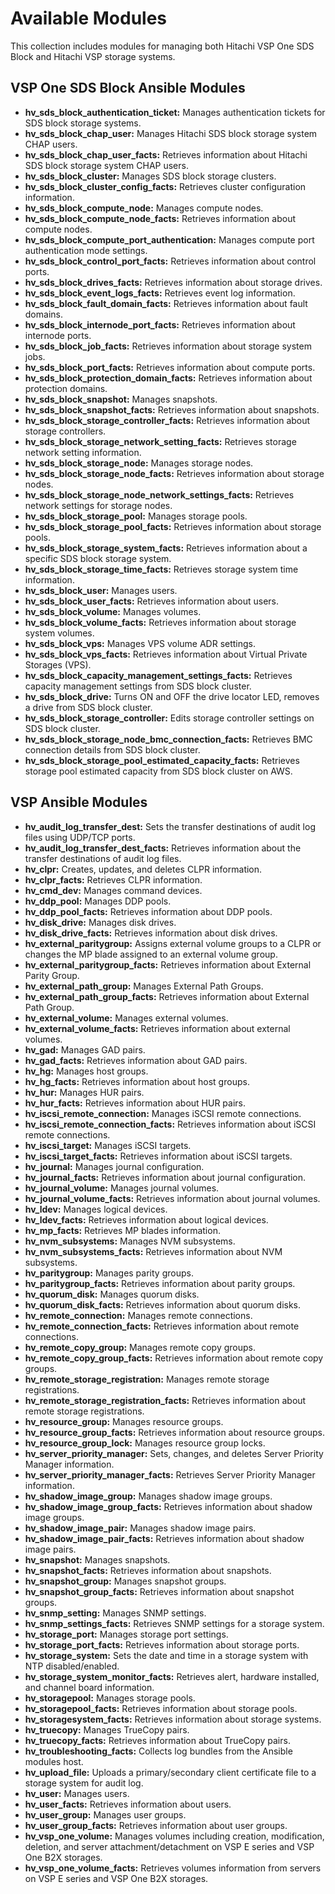 
# Available Modules

This collection includes modules for managing both Hitachi VSP One SDS Block and Hitachi VSP storage systems.

## VSP One SDS Block Ansible Modules

- **hv_sds_block_authentication_ticket:** Manages authentication tickets for SDS block storage systems.
- **hv_sds_block_chap_user:** Manages Hitachi SDS block storage system CHAP users.
- **hv_sds_block_chap_user_facts:** Retrieves information about Hitachi SDS block storage system CHAP users.
- **hv_sds_block_cluster:** Manages SDS block storage clusters.
- **hv_sds_block_cluster_config_facts:** Retrieves cluster configuration information.
- **hv_sds_block_compute_node:** Manages compute nodes.
- **hv_sds_block_compute_node_facts:** Retrieves information about compute nodes.
- **hv_sds_block_compute_port_authentication:** Manages compute port authentication mode settings.
- **hv_sds_block_control_port_facts:** Retrieves information about control ports.
- **hv_sds_block_drives_facts:** Retrieves information about storage drives.
- **hv_sds_block_event_logs_facts:** Retrieves event log information.
- **hv_sds_block_fault_domain_facts:** Retrieves information about fault domains.
- **hv_sds_block_internode_port_facts:** Retrieves information about internode ports.
- **hv_sds_block_job_facts:** Retrieves information about storage system jobs.
- **hv_sds_block_port_facts:** Retrieves information about compute ports.
- **hv_sds_block_protection_domain_facts:** Retrieves information about protection domains.
- **hv_sds_block_snapshot:** Manages snapshots.
- **hv_sds_block_snapshot_facts:** Retrieves information about snapshots.
- **hv_sds_block_storage_controller_facts:** Retrieves information about storage controllers.
- **hv_sds_block_storage_network_setting_facts:** Retrieves storage network setting information.
- **hv_sds_block_storage_node:** Manages storage nodes.
- **hv_sds_block_storage_node_facts:** Retrieves information about storage nodes.
- **hv_sds_block_storage_node_network_settings_facts:** Retrieves network settings for storage nodes.
- **hv_sds_block_storage_pool:** Manages storage pools.
- **hv_sds_block_storage_pool_facts:** Retrieves information about storage pools.
- **hv_sds_block_storage_system_facts:** Retrieves information about a specific SDS block storage system.
- **hv_sds_block_storage_time_facts:** Retrieves storage system time information.
- **hv_sds_block_user:** Manages users.
- **hv_sds_block_user_facts:** Retrieves information about users.
- **hv_sds_block_volume:** Manages volumes.
- **hv_sds_block_volume_facts:** Retrieves information about storage system volumes.
- **hv_sds_block_vps:** Manages VPS volume ADR settings.
- **hv_sds_block_vps_facts:** Retrieves information about Virtual Private Storages (VPS).
- **hv_sds_block_capacity_management_settings_facts:** Retrieves capacity management settings from SDS block cluster.
- **hv_sds_block_drive:** Turns ON and OFF the drive locator LED, removes a drive from SDS block cluster.
- **hv_sds_block_storage_controller:** Edits storage controller settings on SDS block cluster.
- **hv_sds_block_storage_node_bmc_connection_facts:** Retrieves BMC connection details from SDS block cluster.
- **hv_sds_block_storage_pool_estimated_capacity_facts:** Retrieves storage pool estimated capacity from SDS block cluster on AWS.

## VSP Ansible Modules

- **hv_audit_log_transfer_dest:** Sets the transfer destinations of audit log files using UDP/TCP ports.
- **hv_audit_log_transfer_dest_facts:** Retrieves information about the transfer destinations of audit log files.
- **hv_clpr:** Creates, updates, and deletes CLPR information.
- **hv_clpr_facts:** Retrieves CLPR information.
- **hv_cmd_dev:** Manages command devices.
- **hv_ddp_pool:** Manages DDP pools.
- **hv_ddp_pool_facts:** Retrieves information about DDP pools.
- **hv_disk_drive:** Manages disk drives.
- **hv_disk_drive_facts:** Retrieves information about disk drives.
- **hv_external_paritygroup:** Assigns external volume groups to a CLPR or changes the MP blade assigned to an external volume group.
- **hv_external_paritygroup_facts:** Retrieves information about External Parity Group.
- **hv_external_path_group:** Manages External Path Groups.
- **hv_external_path_group_facts:** Retrieves information about External Path Group.
- **hv_external_volume:** Manages external volumes.
- **hv_external_volume_facts:** Retrieves information about external volumes.
- **hv_gad:** Manages GAD pairs.
- **hv_gad_facts:** Retrieves information about GAD pairs.
- **hv_hg:** Manages host groups.
- **hv_hg_facts:** Retrieves information about host groups.
- **hv_hur:** Manages HUR pairs.
- **hv_hur_facts:** Retrieves information about HUR pairs.
- **hv_iscsi_remote_connection:** Manages iSCSI remote connections.
- **hv_iscsi_remote_connection_facts:** Retrieves information about iSCSI remote connections.
- **hv_iscsi_target:** Manages iSCSI targets.
- **hv_iscsi_target_facts:** Retrieves information about iSCSI targets.
- **hv_journal:** Manages journal configuration.
- **hv_journal_facts:** Retrieves information about journal configuration.
- **hv_journal_volume:** Manages journal volumes.
- **hv_journal_volume_facts:** Retrieves information about journal volumes.
- **hv_ldev:** Manages logical devices.
- **hv_ldev_facts:** Retrieves information about logical devices.
- **hv_mp_facts:** Retrieves MP blades information.
- **hv_nvm_subsystems:** Manages NVM subsystems.
- **hv_nvm_subsystems_facts:** Retrieves information about NVM subsystems.
- **hv_paritygroup:** Manages parity groups.
- **hv_paritygroup_facts:** Retrieves information about parity groups.
- **hv_quorum_disk:** Manages quorum disks.
- **hv_quorum_disk_facts:** Retrieves information about quorum disks.
- **hv_remote_connection:** Manages remote connections.
- **hv_remote_connection_facts:** Retrieves information about remote connections.
- **hv_remote_copy_group:** Manages remote copy groups.
- **hv_remote_copy_group_facts:** Retrieves information about remote copy groups.
- **hv_remote_storage_registration:** Manages remote storage registrations.
- **hv_remote_storage_registration_facts:** Retrieves information about remote storage registrations.
- **hv_resource_group:** Manages resource groups.
- **hv_resource_group_facts:** Retrieves information about resource groups.
- **hv_resource_group_lock:** Manages resource group locks.
- **hv_server_priority_manager:** Sets, changes, and deletes Server Priority Manager information.
- **hv_server_priority_manager_facts:** Retrieves Server Priority Manager information.
- **hv_shadow_image_group:** Manages shadow image groups.
- **hv_shadow_image_group_facts:** Retrieves information about shadow image groups.
- **hv_shadow_image_pair:** Manages shadow image pairs.
- **hv_shadow_image_pair_facts:** Retrieves information about shadow image pairs.
- **hv_snapshot:** Manages snapshots.
- **hv_snapshot_facts:** Retrieves information about snapshots.
- **hv_snapshot_group:** Manages snapshot groups.
- **hv_snapshot_group_facts:** Retrieves information about snapshot groups.
- **hv_snmp_setting:** Manages SNMP settings.
- **hv_snmp_settings_facts:** Retrieves SNMP settings for a storage system.
- **hv_storage_port:** Manages storage port settings.
- **hv_storage_port_facts:** Retrieves information about storage ports.
- **hv_storage_system:** Sets the date and time in a storage system with NTP disabled/enabled.
- **hv_storage_system_monitor_facts:** Retrieves alert, hardware installed, and channel board information.
- **hv_storagepool:** Manages storage pools.
- **hv_storagepool_facts:** Retrieves information about storage pools.
- **hv_storagesystem_facts:** Retrieves information about storage systems.
- **hv_truecopy:** Manages TrueCopy pairs.
- **hv_truecopy_facts:** Retrieves information about TrueCopy pairs.
- **hv_troubleshooting_facts:** Collects log bundles from the Ansible modules host.
- **hv_upload_file:** Uploads a primary/secondary client certificate file to a storage system for audit log.
- **hv_user:** Manages users.
- **hv_user_facts:** Retrieves information about users.
- **hv_user_group:** Manages user groups.
- **hv_user_group_facts:** Retrieves information about user groups.
- **hv_vsp_one_volume:** Manages volumes including creation, modification, deletion, and server attachment/detachment on VSP E series and
    VSP One B2X storages.
- **hv_vsp_one_volume_facts:** Retrieves volumes information from servers on VSP E series and VSP One B2X storages.
